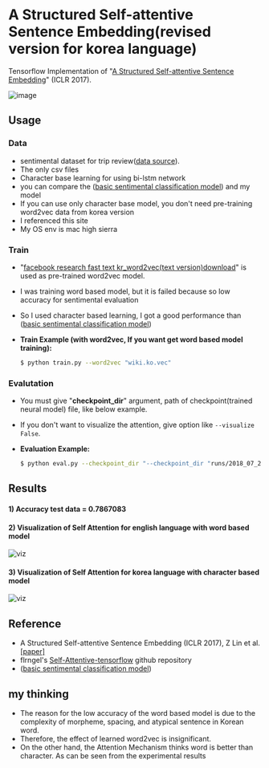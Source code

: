 # A Structured Self-attentive Sentence Embedding(revised version for korea language)

Tensorflow Implementation of "[A Structured Self-attentive Sentence Embedding](https://arxiv.org/abs/1703.03130)" (ICLR 2017).

![image](https://user-images.githubusercontent.com/15166794/41864478-21cbf7c8-78e5-11e8-94d2-5aa035a65c8b.png)


## Usage

### Data
* sentimental dataset for trip review([data source](http://air.changwon.ac.kr/)).
* The only csv files
* Character base learning for using bi-lstm network 
* you can compare the ([basic sentimental classification model](https://github.com/hugman/deep_learning/tree/master/course/nlp/applications/sentiment_analysis)) and my model
* If you can use only character base model, you don't need pre-training word2vec data from korea version 
* I referenced this site
* My OS env is mac high sierra

### Train
* "[facebook research fast text kr_word2vec(text version)download](https://github.com/facebookresearch/fastText/blob/master/pretrained-vectors.md)" is used as pre-trained word2vec model.
* I was training word based model, but it is failed because so low accuracy for sentimental evaluation 
* So I used character based learning, I got a good performance than ([basic sentimental classification model](https://github.com/hugman/deep_learning/tree/master/course/nlp/applications/sentiment_analysis))
	

* **Train Example (with word2vec, If you want get word based model training):**
    ```bash
	$ python train.py --word2vec "wiki.ko.vec"
	```

### Evalutation
* You must give "**checkpoint_dir**" argument, path of checkpoint(trained neural model) file, like below example.
* If you don't want to visualize the attention, give option like `--visualize False`.

* **Evaluation Example:**
	```bash
	$ python eval.py --checkpoint_dir "--checkpoint_dir "runs/2018_07_25_18_24_59/checkpoints/"
	```


## Results
#### 1) Accuracy test data = 0.7867083
#### 2) Visualization of Self Attention for english language with word based model 
![viz](https://user-images.githubusercontent.com/15166794/41875853-1dea6f28-7907-11e8-94e9-398e2699aca5.png)

#### 3) Visualization of Self Attention for korea language with character based model 
![viz](https://github.com/koliaok/ko_self_attention_character_base/blob/master/self-attention_ko_experiment/character_result.png)



## Reference
* A Structured Self-attentive Sentence Embedding (ICLR 2017), Z Lin et al. [[paper]](https://arxiv.org/abs/1703.03130)
* flrngel's [Self-Attentive-tensorflow](https://github.com/roomylee/self-attention-tf) github repository
* ([basic sentimental classification model](https://github.com/hugman/deep_learning/tree/master/course/nlp/applications/sentiment_analysis))

## my thinking 
* The reason for the low accuracy of the word based model is due to the complexity of morpheme, spacing, and atypical sentence in Korean word.
* Therefore, the effect of learned word2vec is insignificant.
* On the other hand, the Attention Mechanism thinks word is better than character. As can be seen from the experimental results
